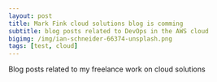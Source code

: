 ```yaml
---
layout: post
title: Mark Fink cloud solutions blog is comming
subtitle: blog posts related to DevOps in the AWS cloud
bigimg: /img/ian-schneider-66374-unsplash.png
tags: [test, cloud]
---
```

Blog posts related to my freelance work on cloud solutions
